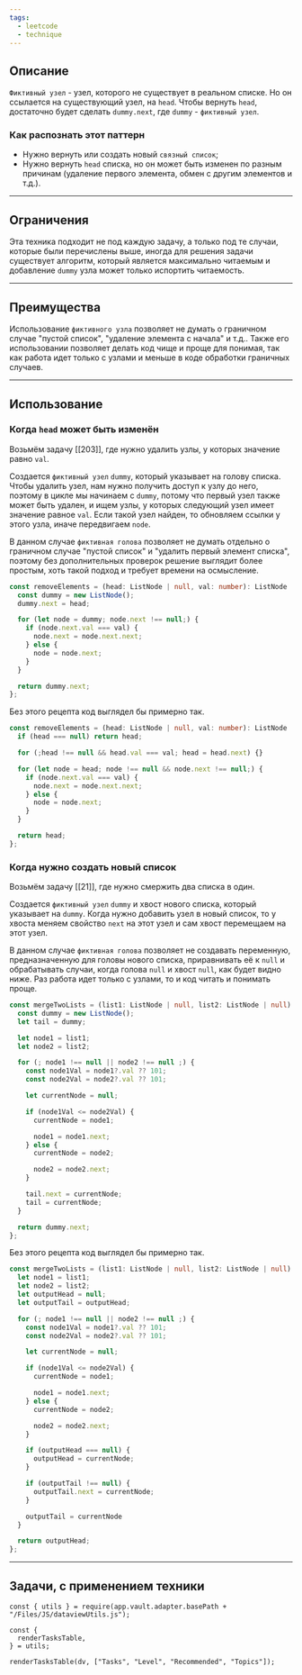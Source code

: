 ```yaml
---
tags:
  - leetcode
  - technique
---
```

## Описание

`Фиктивный узел` - узел, которого не существует в реальном списке. Но он ссылается на существующий узел, на `head`. Чтобы вернуть `head`, достаточно будет сделать `dummy.next`, где `dummy` - `фиктивный узел`.
### Как распознать этот паттерн

- Нужно вернуть или создать новый `связный список`;
- Нужно вернуть `head` списка, но он может быть изменен по разным причинам (удаление первого элемента, обмен с другим элементов и т.д.).

---
## Ограничения

Эта техника подходит не под каждую задачу, а только под те случаи, которые были перечислены выше, иногда для решения задачи существует алгоритм, который является максимально читаемым и добавление `dummy` узла может только испортить читаемость.

---
## Преимущества

 Использование `фиктивного узла` позволяет не думать о граничном случае "пустой список", "удаление элемента с начала" и т.д.. Также его использовании позволяет делать код чище и проще для понимая, так как работа идет только с узлами и меньше в коде обработки граничных случаев.

---
## Использование

### Когда `head` может быть изменён

Возьмём задачу [[203]], где нужно удалить узлы, у которых значение равно `val`.

Создается `фиктивный узел` `dummy`, который указывает на голову списка. Чтобы удалить узел, нам нужно получить доступ к узлу до него, поэтому в цикле мы начинаем с `dummy`, потому что первый узел также может быть удален, и ищем узлы, у которых следующий узел имеет значение равное `val`. Если такой узел найден, то обновляем ссылки у этого узла, иначе передвигаем `node`.

В данном случае `фиктивная голова` позволяет не думать отдельно о граничном случае "пустой список" и "удалить первый элемент списка", поэтому без дополнительных проверок решение выглядит более простым, хоть такой подход и требует времени на осмысление.

```typescript
const removeElements = (head: ListNode | null, val: number): ListNode | null => {
  const dummy = new ListNode();
  dummy.next = head;

  for (let node = dummy; node.next !== null;) {
    if (node.next.val === val) {
      node.next = node.next.next;
    } else {
      node = node.next;
    }
  }

  return dummy.next;
};
```

Без этого рецепта код выглядел бы примерно так.

```typescript
const removeElements = (head: ListNode | null, val: number): ListNode | null => {
  if (head === null) return head;

  for (;head !== null && head.val === val; head = head.next) {}

  for (let node = head; node !== null && node.next !== null;) {
    if (node.next.val === val) {
      node.next = node.next.next;
    } else {
      node = node.next;
    }
  }

  return head;
};
```

### Когда нужно создать новый список

Возьмём задачу [[21]], где нужно смержить два списка в один.

Создается `фиктивный узел` `dummy` и хвост нового списка, который указывает на `dummy`. Когда нужно добавить узел в новый список, то у хвоста меняем свойство `next` на этот узел и сам хвост перемещаем на этот узел.

В данном случае `фиктивная голова` позволяет не создавать переменную, предназначенную для головы нового списка, приравнивать её к `null` и обрабатывать случаи, когда голова `null` и хвост `null`, как будет видно ниже. Раз работа идет только с узлами, то и код читать и понимать проще.

```typescript
const mergeTwoLists = (list1: ListNode | null, list2: ListNode | null): ListNode | null => {
  const dummy = new ListNode();
  let tail = dummy;

  let node1 = list1;
  let node2 = list2;

  for (; node1 !== null || node2 !== null ;) {
    const node1Val = node1?.val ?? 101;
    const node2Val = node2?.val ?? 101;

    let currentNode = null;

    if (node1Val <= node2Val) {
      currentNode = node1;

      node1 = node1.next;
    } else {
      currentNode = node2;

      node2 = node2.next;
    }

    tail.next = currentNode;
    tail = currentNode;
  }

  return dummy.next;
};
```

Без этого рецепта код выглядел бы примерно так.

```typescript
const mergeTwoLists = (list1: ListNode | null, list2: ListNode | null): ListNode | null => {
  let node1 = list1;
  let node2 = list2;
  let outputHead = null;
  let outputTail = outputHead;

  for (; node1 !== null || node2 !== null ;) {
    const node1Val = node1?.val ?? 101;
    const node2Val = node2?.val ?? 101;

    let currentNode = null;

    if (node1Val <= node2Val) {
      currentNode = node1;

      node1 = node1.next;
    } else {
      currentNode = node2;

      node2 = node2.next;
    }

    if (outputHead === null) {
      outputHead = currentNode;
    }

    if (outputTail !== null) {
      outputTail.next = currentNode;
    }

    outputTail = currentNode
  }

  return outputHead;
};
```

---
## Задачи, с применением техники

```dataviewjs
const { utils } = require(app.vault.adapter.basePath + "/Files/JS/dataviewUtils.js");

const {
  renderTasksTable,
} = utils;

renderTasksTable(dv, ["Tasks", "Level", "Recommended", "Topics"]);
```